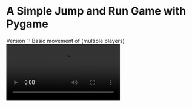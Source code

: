 # A Simple Jump and Run Game with Pygame

Version 1: Basic movement of (multiple players)
![](examples/v1.mp4)
